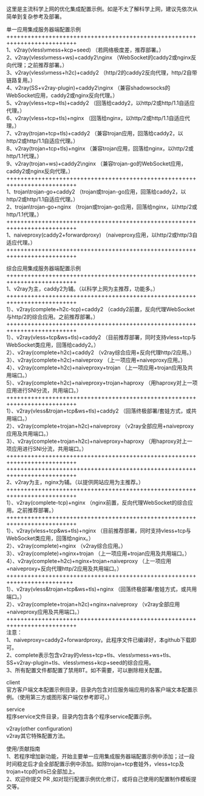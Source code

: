 这里是主流科学上网的优化集成配置示例。如是不太了解科学上网，建议先依次从简单到复杂参考及部署。

单一应用集成服务器端配置示例  
++++++++++++++++++++++++++++++++++++++++++++++++++++++++++++++++++++++++++  
1、v2ray(vless\vmess+kcp+seed) （若网络极度差，推荐部署。）  
2、v2ray(vless\vmess+ws)+caddy2\nginx （WebSocket的caddy2或nginx反向代理；之前推荐部署。）  
3、v2ray(vless\vmess+h2c)+caddy2 （http/2的caddy2反向代理，http/2自带链路复用。）  
4、v2ray(SS+v2ray-plugin)+caddy2\nginx （兼容shadowsocks的WebSocket应用，caddy2或nginx反向代理。）  
5、v2ray(vless+tcp+tls)+caddy2 （回落给caddy2，以http/2或http/1.1自适应代理。）  
6、v2ray(vless+tcp+tls)+nginx （回落给nginx，以http/2或http/1.1自适应代理。）  
7、v2ray(trojan+tcp+tls)+caddy2 （兼容trojan应用，回落给caddy2，以http/2或http/1.1自适应代理。）  
8、v2ray(trojan+tcp+tls)+nginx （兼容trojan应用，回落给nginx，以http/2或http/1.1代理。）  
9、v2ray(trojan+ws)+caddy2\nginx （兼容trojan-go的WebSocket应用，caddy2或nginx反向代理。）  
++++++++++++++++++++++++++++++++++++++++++++++++++++++++++++++++++++++++++  
1、trojan\trojan-go+caddy2 （trojan或trojan-go应用，回落给caddy2，以http/2或http/1.1自适应代理。）  
2、trojan\trojan-go+nginx （trojan或trojan-go应用，回落给nginx，以http/2或http/1.1代理。）  
++++++++++++++++++++++++++++++++++++++++++++++++++++++++++++++++++++++++++  
1、naiveproxy(caddy2+forwardproxy) （naiveproxy应用，以http/2或http/3自适应代理。）  
++++++++++++++++++++++++++++++++++++++++++++++++++++++++++++++++++++++++++  

综合应用集成服务器端配置示例  
++++++++++++++++++++++++++++++++++++++++++++++++++++++++++++++++++++++++++  
1、v2ray为主，caddy2为辅。（以科学上网为主推荐，功能多。）  
++++++++++++++++++++++++++++++++++++++++++++++++++++++++++++++++++++++++++  
1）、v2ray(complete+h2c-tcp)+caddy2 （caddy2前置，反向代理WebSocket与http/2的综合应用。之前推荐部署。）  
++++++++++++++++++++++++++++++++++++++++++++++++++++++++++++++++++++++++++  
1）、v2ray(vless+tcp&ws+tls)+caddy2 （目前推荐部署，同时支持vless+tcp与WebSocket类应用，回落给caddy2。）  
2）、v2ray(complete+h2c)+caddy2 （v2ray综合应用+反向代理http/2应用。）  
3）、v2ray(complete+h2c)+naiveproxy （上一项应用+naiveproxy应用。）  
4）、v2ray(complete+h2c)+naiveproxy+trojan （上一项应用+trojan应用及共用端口。）  
5）、v2ray(complete+h2c)+naiveproxy+trojan+haproxy （用haproxy对上一项应用进行SNI分流，共用端口。）  
++++++++++++++++++++++++++++++++++++++++++++++++++++++++++++++++++++++++++  
1）、v2ray(vless&trojan+tcp&ws+tls)+caddy2 （回落终极部署/套娃方式，或共用端口。）  
2）、v2ray(complete+trojan+h2c)+naiveproxy （v2ray全部应用+naiveproxy应用及共用端口。）  
3）、v2ray(complete+trojan+h2c)+naiveproxy+haproxy （用haproxy对上一项应用进行SNI分流，共用端口。）  
++++++++++++++++++++++++++++++++++++++++++++++++++++++++++++++++++++++++++  
++++++++++++++++++++++++++++++++++++++++++++++++++++++++++++++++++++++++++  
2、v2ray为主，nginx为辅。（以提供网站应用为主推荐。）  
++++++++++++++++++++++++++++++++++++++++++++++++++++++++++++++++++++++++++  
1）、v2ray(complete-tcp)+nginx （nginx前置，反向代理WebSocket的综合应用。之前推荐部署。）  
++++++++++++++++++++++++++++++++++++++++++++++++++++++++++++++++++++++++++  
1）、v2ray(vless+tcp&ws+tls)+nginx （目前推荐部署，同时支持vless+tcp与WebSocket类应用，回落给nginx。）  
2）、v2ray(complete)+nginx （v2ray综合应用。）  
3）、v2ray(complete)+nginx+trojan （上一项应用+trojan应用及共用端口。）  
4）、v2ray(complete+h2c)+nginx+trojan+naiveproxy （上一项应用+naiveproxy+反向代理http/2应用及共用端口。）  
+++++++++++++++++++++++++++++++++++++++++++++++++++++++++++++++++++++++++  
1）、v2ray(vless&trojan+tcp&ws+tls)+nginx （回落终极部署/套娃方式，或共用端口。）  
2）、v2ray(complete+trojan+h2c)+nginx+naiveproxy （v2ray全部应用+naiveproxy应用及共用端口。）  
++++++++++++++++++++++++++++++++++++++++++++++++++++++++++++++++++++++++++  
注意：  
1、naiveproxy=caddy2+forwardproxy。此程序文件已编译好，本github下载即可。  
2、complete表示包含v2ray的vless+tcp+tls、vless\vmess+ws+tls、SS+v2ray-plugin+tls、vless\vmess+kcp+seed的综合应用。  
3、所有配置文件都配置了禁用BT。如不需要，可以删除相关配置。

client  
官方客户端文本配置示例目录，目录内包含对应服务端应用的各客户端文本配置示例。（使用第三方或图形客户端仅参考即可。）

service  
程序service文件目录，目录内包含各个程序service配置示例。

v2ray(other configuration)  
v2ray其它特殊配置方法。

使用/贡献指南  
1、若程序增加新功能，开始主要单一应用集成服务器端配置示例中添加；过一段时间稳定后才会全部配置示例中添加。如除trojan+tcp套娃外，vless+tcp及trojan+tcp的xtls已全部加上。  
2、欢迎你提交 PR ,如对现行配置示例优化修订，或将自己使用的配置制作模板提交等。
